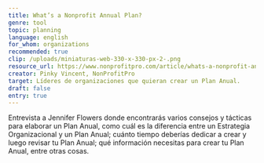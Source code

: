```yaml
---
title: What’s a Nonprofit Annual Plan?
genre: tool
topic: planning
language: english
for_whom: organizations
recommended: true
clip: /uploads/miniaturas-web-330-x-330-px-2-.png
resource_url: https://www.nonprofitpro.com/article/whats-a-nonprofit-annual-plan/
creator: Pinky Vincent, NonProfitPro
target: Líderes de organizaciones que quieran crear un Plan Anual.
draft: false
entry: true
---
```

<!--StartFragment-->

Entrevista a Jennifer Flowers donde encontrarás varios consejos y tácticas para elaborar un Plan Anual, como cuál es la diferencia entre un Estrategia Organizacional y un Plan Anual; cuánto tiempo deberías dedicar a crear y luego revisar tu Plan Anual; qué información necesitas para crear tu Plan Anual, entre otras cosas.

<!--EndFragment-->